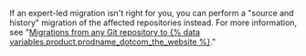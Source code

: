 If an expert-led migration isn't right for you, you can perform a "source and history" migration of the affected repositories instead. For more information, see "[Migrations from any Git repository to {% data variables.product.prodname_dotcom_the_website %}](#any-git-repository-to-githubcom)."
